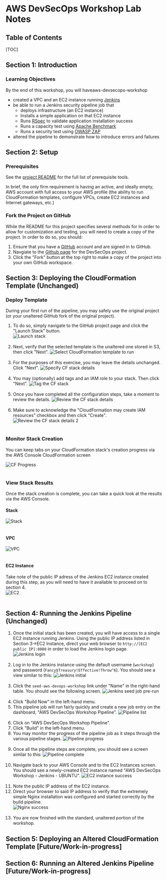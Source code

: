 # AWS DevSecOps Workshop Lab Notes
## Table of Contents
[TOC]

## Section 1: Introduction

### Learning Objectives

By the end of this workshop, you will haveaws-devsecops-workshop

* created a VPC and an EC2 instance running [Jenkins](https://jenkins.io/)
* be able to run a Jenkins security pipeline job that
	* deploys infrastructure (an EC2 instance)
	* Installs a simple application on that EC2 instance
	* Runs [RSpec](http://rspec.info/) to validate application installation success
	* Runs a capacity test using [Apache Benchmark](https://httpd.apache.org/docs/2.4/programs/ab.html)
	* Runs a security test using [OWASP ZAP](https://www.owasp.org/index.php/OWASP_Zed_Attack_Proxy_Project)
* altered the pipeline to demonstrate how to introduce errors and failures


## Section 2: Setup
### Prerequisites
See the [project README](https://github.com/stelligent/blob/master/README.md) for the full list of prerequisite tools.

In brief, the only firm requirement is having an active, and ideally empty, AWS account with full access to your AWS profile (the ability to run CloudFormation templates, configure VPCs, create EC2 instances and Internet gateways, etc.)

### Fork the Project on GitHub
While the README for this project specifies several methods for 
In order to allow for customization and testing, you will need to create a copy of the project. In order to do so, you should:

1. Ensure that you have a [GitHub](https://github.com/) account and are signed in to GitHub.
1. Navgiate to the [Github page](https://github.com/stelligent/aws-devsecops-workshop) for the DevSecOps project.
2. Click the "Fork" button at the top right to make a copy of the project into your own GitHub workspace.


## Section 3: Deploying the CloudFormation Template (Unchanged)
### Deploy Template
During your first run of the pipeline, you may safely use the original project (or your unaltered GitHub fork of the original project).

1. To do so, simply navigate to the GitHub project page and click the "Launch Stack" button. <br />![Launch stack](docs/images/launch-stack.png)<br /><br />
2. Next, verify that the selected template is the unaltered one stored in S3, then click "Next". ![Select CloudFormation template to run](docs/images/select-template.png)<br /><br />
3. For the purposes of this exercise, you may leave the details unchanged. Click "Next". ![Specify CF stack details](docs/images/stack-details.png)<br /><br />
4. You may (optionally) add tags and an IAM role to your stack. Then click "Next". ![Tag the CF stack](docs/images/tag-stack.png)<br /><br />
5. Once you have completed all the configuration steps, take a moment to review the details. ![Review the CF stack details](docs/images/review-stack-details.png)<br /><br />
6. Make sure to acknowledge the "CloudFormation may create IAM resources" checkbox and then click "Create". ![Review the CF stack details 2](docs/images/review-stack-details-2.png)<br /><br />

### Monitor Stack Creation
You can keep tabs on your CloudFormation stack's creation progress via the AWS Console CloudFormation screen

![CF Progress](docs/images/cfprogress.png)<br /><br />

### View Stack Results
Once the stack creation is complete, you can take a quick look at the results via the AWS Console.

#### Stack
![Stack](docs/images/stack.png)<br /><br />

#### VPC
![VPC](docs/images/vpc.png)<br /><br />

#### EC2 Instance
Take note of the public IP adress of the Jenkins EC2 instance created during this step, as you will need to have it available to proceed on to section 4. <br />![EC2](docs/images/ec2instance.png)<br /><br />

## Section 4: Running the Jenkins Pipeline (Unchanged)
1. Once the initial stack has been created, you will have access to a single EC2 instance running Jenkins. Using the public IP address listed in Section 3->EC2 Instance, direct your web browser to `http://[EC2 public IP]:8080` in order to load the Jenkins login page. <br />![Jenkins login](docs/images/jenkinslogin.png)<br /><br />
2. Log in to the Jenkins instance using the default username (`workshop`) and password (`Fancy$Treasury!Effective!Throw^6`). You should see a view similar to this: ![Jenkins initial](docs/images/jenkinsinitial.png)<br /><br />
3. Click the `seed-aws-devops-workshop` link under "Name" in the right-hand table. You should see the following screen. ![Jenkins seed job pre-run](docs/images/jenkinsseedpre.png)<br /><br />
4. Click "Build Now" in the left-hand menu. 
5. This pipeline job will run fairly quickly and create a new job entry on the dashboard, "AWS DevSecOps Workshop Pipeline". ![Pipeline list](docs/images/pipelinelist.png)<br /><br />
6. Click on "AWS DevSecOps Workshop Pipeline".
7. Click "Build" in the left-hand menu.
8. You may monitor the progress of the pipeline job as it steps through the various pipeline stages. ![Pipeline progress](docs/images/pipelineprogress.png)<br /><br />
9. Once all the pipeline steps are complete, you should see a screen similar to this: ![Pipeline complete](docs/images/pipelinecomplete.png)<br /><br />
10. Navigate back to your AWS Console and to the EC2 Instances screen. You should see a newly-created EC2 instance named "AWS DevSecOps Workshop - Jenkins - UBUNTU". ![EC2 instance success](docs/images/ec2success.png)<br /><br />
11. Note the public IP address of the EC2 instance.
12. Direct your browser to said IP address to verify that the extremely simple Nginx installation was configured and started correctly by the build pipeline. <br />![Nginx success](docs/images/nginxsuccess.png)<br /><br />
13. You are now finished with the standard, unaltered portion of the workshop.

## Section 5: Deploying an Altered CloudFormation Template [Future/Work-in-progress] 
## Section 6: Running an Altered Jenkins Pipeline [Future/Work-in-progress] 